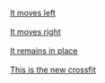 <!doctype html>
<p><div class="sqs-block button-block sqs-block-button" data-block-type="53" id="block-0ec47801bf374aa0783f"><div class="sqs-block-content">
<!-- Alright so this first line sets up a paragraph which is a HTML way of grouping objects. It also makes a  div tag, meaning it makes
something that encapsulates other things. Here it has multiple classes like sqs-block button-block and sqs-block-button which modify its
appearance in the CSS. There is also an id given that can be referred to in multiple ways in the CSS and HTML. Additionally there is
another div set up but with only one class of sqs-block-content.
 -->
<div class="sqs-block-button-container--left" >
<!--
Here yet another div is linked to, so there's three capsules with different classes so far.
-->
  &nbsp;&nbsp;&nbsp;&nbsp;&nbsp;
  <!-- These just make multiple spaces if I recall correctly-->
	<a href="http://www.learnerds.com/todays-answer/answer-cart-exercise?user-choice=It-moves-left" class="sqs-block-button-element--small sqs-block-button-element answer-choice" >
	<!-- The <a> tag links it to the link where the query is 'it moves left'. It has three different classes giving it the effects it has from the CSS -->
      It moves left </a></div></div></div>
	  <!-- Here is the actual words in the answer choice "It moves left" followed by the closing of the anchor tags and the three div tags before it -->
<br>
<!-- Break just makes a new line basically -->
<div class="sqs-block button-block sqs-block-button" data-block-type="53" id="block-ddaf6cee938add81fa54"><div class="sqs-block-content">
<!-- Two more divs are set up almost identical to the very first two divs that were set up except for the fact that the id on the first div is different. -->
<div class="sqs-block-button-container--left">
<!-- The third div here is the exact same as the one used earlier. Again these all set up the blackish boxes that contain the questions. -->
  &nbsp;&nbsp;&nbsp;&nbsp;&nbsp;
  <!-- a bunch of spaces -->
	<a href="http://www.learnerds.com/todays-answer/answer-cart-exercise?user-choice=It-moves-right" class="sqs-block-button-element--small sqs-block-button-element" >
	<!-- Linking to the query it moves right while also using the same class used in the previous anchor tag, giving the text and other things the qualities it has from
	the CSS -->
      It moves right </a></div></div></div>
	  <!-- The actual text "It moves right" followed by the closing of the anchor tag and the previous three div tags -->
<br>
<!-- new line -->
<div class="sqs-block button-block sqs-block-button" data-block-type="53" id="block-5c39970b2f7092f46ac4"><div class="sqs-block-content">
<!-- two new divs like in the last two questions, just the first one with a different ID -->
<div class="sqs-block-button-container--left">
<!-- same 3rd div as the last two questions -->
  &nbsp;&nbsp;&nbsp;&nbsp;&nbsp;
  <!-- a bunch of spaces -->
	<a href="http://www.learnerds.com/todays-answer/answer-cart-exercise?user-choice=It-remains-in-place" class="sqs-block-button-element--small sqs-block-button-element" >
	<!-- anchor tag links to the it remains in place query and also uses the same class the other anchor tags used previously -->
      It remains in place </a></div></div></div>
	  <!-- The actual "it remains in place" text as well as the closing of the anchor tag and the previous three div tags. -->
<br>
<!-- another new line -->
<div class="sqs-block button-block sqs-block-button gag-option" data-block-type="53" id="block-5c39970b2f7092f46ac4"><div class="sqs-block-content">
<!-- Two divs, same as usual, first one just has a new id -->
<div class="sqs-block-button-container--left">
<!-- A third div tag with the same class as usual -->
  &nbsp;&nbsp;&nbsp;&nbsp;&nbsp;
  <!-- many spaces -->
	<a href="http://www.learnerds.com/todays-answer/answer-cart-exercise?user-choice=This-is-the-new-crossfit" class="sqs-block-button-element--small sqs-block-button-element" >
	<!-- Linking to the new query for "this is the new crossfit" and using the same anchor class as usual -->
      This is the new crossfit </a></div></div></div></div></div></div></div></div></div>
	  <!-- The actual text "this is the new crossfit" followed by closing for the anchor tag, the previous three divs, and a bunch more divs closing which I assume come
	  from outside this snippet of code that I downloaded.
	  -->
